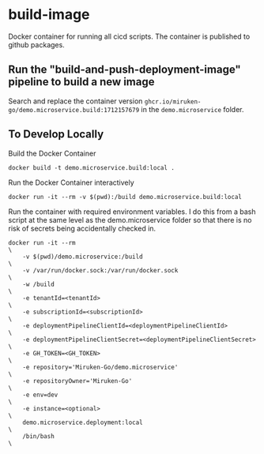# build-image

Docker container for running all cicd scripts.
The container is published to github packages.

## Run the "build-and-push-deployment-image" pipeline to build a new image

  Search and replace the container version `ghcr.io/miruken-go/demo.microservice.build:1712157679` in the `demo.microservice` folder.

## To Develop Locally

Build the Docker Container

    docker build -t demo.microservice.build:local .

Run the Docker Container interactively

    docker run -it --rm -v $(pwd):/build demo.microservice.build:local

Run the container with required environment variables.
I do this from a bash script at the same level as the demo.microservice folder
so that there is no risk of secrets being accidentally checked in.

    docker run -it --rm                                                    \
        -v $(pwd)/demo.microservice:/build                                 \
        -v /var/run/docker.sock:/var/run/docker.sock                       \
        -w /build                                                          \
        -e tenantId=<tenantId>                                             \
        -e subscriptionId=<subscriptionId>                                 \
        -e deploymentPipelineClientId=<deploymentPipelineClientId>         \
        -e deploymentPipelineClientSecret=<deploymentPipelineClientSecret> \
        -e GH_TOKEN=<GH_TOKEN>                                             \
        -e repository='Miruken-Go/demo.microservice'                       \
        -e repositoryOwner='Miruken-Go'                                    \
        -e env=dev                                                         \
        -e instance=<optional>                                             \
        demo.microservice.deployment:local                                 \
        /bin/bash                                                          \


